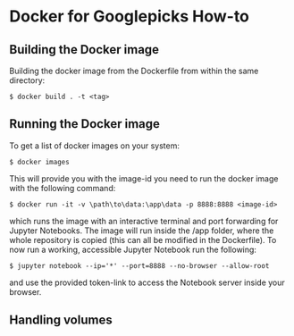 # Docker for Googlepicks How-to

## Building the Docker image

Building the docker image from the Dockerfile from within the same directory:

    $ docker build . -t <tag>

## Running the Docker image

To get a list of docker images on your system:

    $ docker images

This will provide you with the image-id you need to run the docker image with the following command:

    $ docker run -it -v \path\to\data:\app\data -p 8888:8888 <image-id>
    
which runs the image with an interactive terminal and port forwarding for Jupyter Notebooks. The image will run inside 
the /app folder, where the whole repository is copied (this can all be modified in the Dockerfile). To now run a 
working, accessible Jupyter Notebook run the following:

    $ jupyter notebook --ip='*' --port=8888 --no-browser --allow-root
    
and use the provided token-link to access the Notebook server inside your browser.

## Handling volumes

